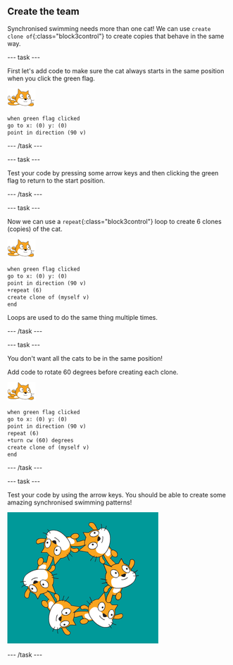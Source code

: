 ## Create the team

Synchronised swimming needs more than one cat! We can use `create clone of`{:class="block3control"} to create copies that behave in the same way. 

--- task ---

First let's add code to make sure the cat always starts in the same position when you click the green flag. 

![swimmer sprite](images/swimmer-sprite.png)

```blocks3
when green flag clicked
go to x: (0) y: (0)
point in direction (90 v)
```

--- /task ---

--- task ---

Test your code by pressing some arrow keys and then clicking the green flag to return to the start position. 

--- /task ---

--- task ---

Now we can use a `repeat`{:class="block3control"} loop to create 6 clones (copies) of the cat. 

![swimmer sprite](images/swimmer-sprite.png)

```blocks3
when green flag clicked
go to x: (0) y: (0)
point in direction (90 v)
+repeat (6)
create clone of (myself v)
end
```

Loops are used to do the same thing multiple times. 

--- /task ---

--- task ---

You don't want all the cats to be in the same position! 

Add code to rotate 60 degrees before creating each clone. 

![swimmer sprite](images/swimmer-sprite.png)

```blocks3
when green flag clicked
go to x: (0) y: (0)
point in direction (90 v)
repeat (6)
+turn cw (60) degrees
create clone of (myself v)
end
```

--- /task ---

--- task ---

 Test your code by using the arrow keys. You should be able to create some amazing synchronised swimming patterns!

![6 cat sprites all in different positions and rotations](images/swim-test-clones.png)

--- /task ---
